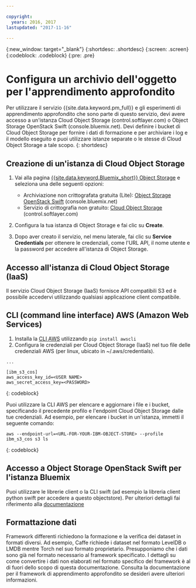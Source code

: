 ```yaml
---

copyright:
  years: 2016, 2017
lastupdated: "2017-11-16"

---
```

{:new_window: target="_blank"}
{:shortdesc: .shortdesc}
{:screen: .screen}
{:codeblock: .codeblock}
{:pre: .pre}

# Configura un archivio dell'oggetto per l'apprendimento approfondito

Per utilizzare il servizio {{site.data.keyword.pm_full}} e gli esperimenti di apprendimento approfondito che sono parte di questo servizio, devi avere accesso a un'istanza Cloud Object Storage (control.softlayer.com) o Object Storage OpenStack Swift (console.bluemix.net).  Devi definire i bucket di Cloud Object Storage per fornire i dati di formazione e per archiviare i log e il modello eseguito e puoi utilizzare istanze separate o le stesse di Cloud Object Storage a tale scopo.
{: shortdesc}

## Creazione di un'istanza di Cloud Object Storage

1. Vai alla pagina [{{site.data.keyword.Bluemix_short}} Object Storage](https://console.bluemix.net/catalog/infrastructure/cloud-object-storage) e seleziona una delle seguenti opzioni:

   - Archiviazione non crittografata gratuita (Lite): [Object Storage OpenStack Swift](https://console.bluemix.net/catalog/services/object-storage) (console.bluemix.net)
   - Servizio di crittografia non gratuito: [Cloud Object Storage](https://console.bluemix.net/catalog/infrastructure/cloud-object-storage) (control.softlayer.com)
   
2. Configura la tua istanza di Object Storage e fai clic su **Create**.
3. Dopo aver creato il servizio, nel menu laterale, fai clic su **Service Credentials** per ottenere le credenziali, come l'URL API, il nome utente e la password per accedere all'istanza di Object Storage.

## Accesso all'istanza di Cloud Object Storage (IaaS)

Il servizio Cloud Object Storage (IaaS) fornisce API compatibili S3 ed è possibile accedervi utilizzando qualsiasi applicazione client compatibile.

## CLI (command line interface) AWS (Amazon Web Services)

1. Installa la [CLI AWS](https://aws.amazon.com/cli/) utilizzando `pip install awscli`
2. Configura le credenziali per Cloud Object Storage (IaaS) nel tuo file delle credenziali AWS (per linux, ubicato in ~/.aws/credentials).

```
...

[ibm_s3_cos]
aws_access_key_id=<USER NAME>
aws_secret_access_key=<PASSWORD>

```
{: codeblock}

Puoi utilizzare la CLI AWS per elencare e aggiornare i file e i bucket, specificando il precedente profilo e l'endpoint Cloud Object Storage dalle tue credenziali.  Ad esempio, per elencare i bucket in un'istanza, immetti il seguente comando:

```
aws --endpoint-url=<URL-FOR-YOUR-IBM-OBJECT-STORE> --profile ibm_s3_cos s3 ls
```
{: codeblock}

## Accesso a Object Storage OpenStack Swift per l'istanza Bluemix

Puoi utilizzare le librerie client o la CLI swift (ad esempio la libreria client python swift per accedere a questo objectstore).  Per ulteriori dettagli fai riferimento alla [documentazione](https://console.bluemix.net/docs/services/ObjectStorage/index.html)

## Formattazione dati

Framework differenti richiedono la formazione e la verifica dei dataset in formati diversi. Ad esempio, Caffe richiede i dataset nel formato LevelDB o LMDB mentre Torch nel suo formato proprietario. Presupponiamo che i dati sono già nel formato necessario al framework specificato. I dettagli su come convertire i dati non elaborati nel formato specifico del framework è al di fuori dello scopo di questa documentazione. Consulta la documentazione per il framework di apprendimento approfondito se desideri avere ulteriori informazioni.
